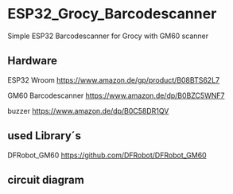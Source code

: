 # ESP32_Grocy_Barcodescanner
Simple ESP32 Barcodescanner for Grocy with GM60 scanner


## Hardware

ESP32 Wroom https://www.amazon.de/gp/product/B08BTS62L7

GM60 Barcodescanner https://www.amazon.de/dp/B0BZC5WNF7

buzzer https://www.amazon.de/dp/B0C58DR1QV


## used Library´s

DFRobot_GM60 https://github.com/DFRobot/DFRobot_GM60

## circuit diagram

